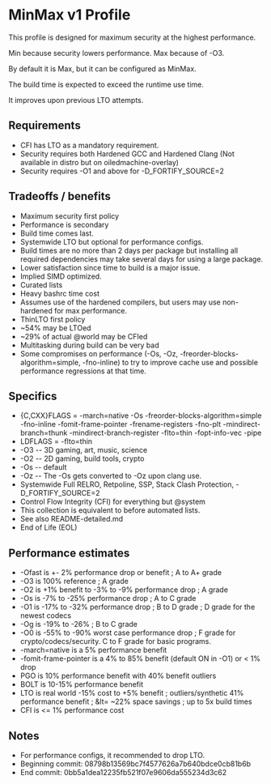 # MinMax v1 Profile

This profile is designed for maximum security at the highest performance.

Min because security lowers performance.  Max because of -O3.

By default it is Max, but it can be configured as MinMax.

The build time is expected to exceed the runtime use time.

It improves upon previous LTO attempts.

## Requirements

* CFI has LTO as a mandatory requirement.
* Security requires both Hardened GCC and Hardened Clang (Not available in distro but on oiledmachine-overlay)
* Security requires -O1 and above for -D_FORTIFY_SOURCE=2

## Tradeoffs / benefits

* Maximum security first policy
* Performance is secondary
* Build time comes last.
* Systemwide LTO but optional for performance configs.
* Build times are no more than 2 days per package but installing all required
dependencies may take several days for using a large package.
* Lower satisfaction since time to build is a major issue.
* Implied SIMD optimized.
* Curated lists
* Heavy bashrc time cost
* Assumes use of the hardened compilers, but users may use non-hardened for max
performance.
* ThinLTO first policy
* ~54% may be LTOed
* ~29% of actual @world may be CFIed
* Multitasking during build can be very bad
* Some compromises on performance (-Os, -Oz, -freorder-blocks-algorithm=simple,
-fno-inline) to try to improve cache use and possible performance regressions
at that time.

## Specifics

* {C,CXX}FLAGS = -march=native -Os -freorder-blocks-algorithm=simple -fno-inline -fomit-frame-pointer -frename-registers -fno-plt -mindirect-branch=thunk -mindirect-branch-register -flto=thin -fopt-info-vec -pipe
* LDFLAGS = -flto=thin
* -O3 -- 3D gaming, art, music, science
* -O2 -- 2D gaming, build tools, crypto
* -Os -- default
* -Oz -- The -Os gets converted to -Oz upon clang use.
* Systemwide Full RELRO, Retpoline, SSP, Stack Clash Protection, -D_FORTIFY_SOURCE=2
* Control Flow Integrity (CFI) for everything but @system
* This collection is equivalent to before automated lists.
* See also README-detailed.md
* End of Life (EOL)

## Performance estimates

* -Ofast is +- 2% performance drop or benefit ; A to A+ grade
* -O3 is 100% reference ; A grade
* -O2 is +1% benefit to -3% to -9% performance drop ; A grade
* -Os is -7% to -25% performance drop ; A to C grade
* -O1 is -17% to -32% performance drop ; B to D grade ; D grade for the newest codecs
* -Og is -19% to -26% ; B to C grade
* -O0 is -55% to -90% worst case performance drop ; F grade for	crypto/codecs/security.  C to F grade for basic programs.
* -march=native is a 5% performance benefit
* -fomit-frame-pointer is a 4% to 85% benefit (default ON in -O1) or &lt; 1% drop
* PGO is 10% performance benefit with 40% benefit outliers
* BOLT is 10-15% performance benefit
* LTO is real world -15% cost to +5% benefit ; outliers/synthetic 41% performance benefit ; &lt= ~22% space savings ; up to 5x build times
* CFI is &lt;= 1% performance cost

## Notes

* For performance configs, it recommended to drop LTO.
* Beginning commit:  08798b13569bc7f4577626a7b640bdce0cb81b6b
* End commit:  0bb5a1dea12235fb521f07e9606da555234d3c62

